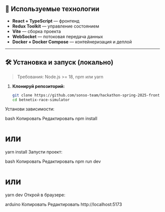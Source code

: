 ## 🧪 Используемые технологии

- **React + TypeScript** — фронтенд
- **Redux Toolkit** — управление состоянием
- **Vite** — сборка проекта
- **WebSocket** — потоковая передача данных
- **Docker + Docker Compose** — контейнеризация и деплой

---

## 🛠️ Установка и запуск (локально)

> Требования: Node.js >= 18, npm или yarn

1. **Клонируй репозиторий:**
   ```bash
   git clone https://github.com/sonso-team/hackathon-spring-2025-front.git
   cd betnetix-race-simulator
Установи зависимости:

bash
Копировать
Редактировать
npm install
# или
yarn install
Запусти проект:

bash
Копировать
Редактировать
npm run dev
# или
yarn dev
Открой в браузере:

arduino
Копировать
Редактировать
http://localhost:5173